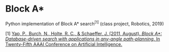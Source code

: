 # Block A*
Python implementation of Block A* search<sup>[1]</sup> (class project, Robotics, 2019)



[1] [Yap, P., Burch, N., Holte, R. C., & Schaeffer, J. (2011, August). _Block A*: Database-driven search with applications in any-angle path-planning_. In Twenty-Fifth AAAI Conference on Artificial Intelligence.](https://www.aaai.org/ocs/index.php/AAAI/AAAI11/paper/viewFile/3449/3819
)
